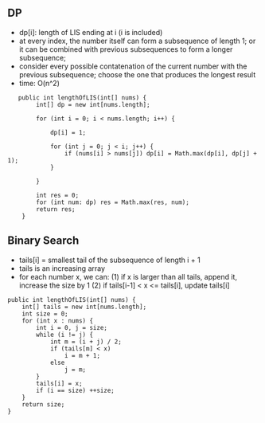 ## DP
- dp[i]: length of LIS ending at i (i is included)
- at every index, the number itself can form a subsequence of length 1; or it can be combined with previous subsequences to form a longer subsequence; 
- consider every possible contatenation of the current number with the previous subsequence; choose the one that produces the longest result 
- time: O(n^2)
```
   public int lengthOfLIS(int[] nums) {
        int[] dp = new int[nums.length];
        
        for (int i = 0; i < nums.length; i++) {
            
            dp[i] = 1;
            
            for (int j = 0; j < i; j++) {
                if (nums[i] > nums[j]) dp[i] = Math.max(dp[i], dp[j] + 1);
            }
            
        }
        
        int res = 0;
        for (int num: dp) res = Math.max(res, num);
        return res;
    }
```

## Binary Search
- tails[i] = smallest tail of the subsequence of length i + 1
- tails is an increasing array
- for each number x, we can: 
  (1) if x is larger than all tails, append it, increase the size by 1
  (2) if tails[i-1] < x <= tails[i], update tails[i]
```
public int lengthOfLIS(int[] nums) {
    int[] tails = new int[nums.length];
    int size = 0;
    for (int x : nums) {
        int i = 0, j = size;
        while (i != j) {
            int m = (i + j) / 2;
            if (tails[m] < x)
                i = m + 1;
            else
                j = m;
        }
        tails[i] = x;
        if (i == size) ++size;
    }
    return size;
}
```
